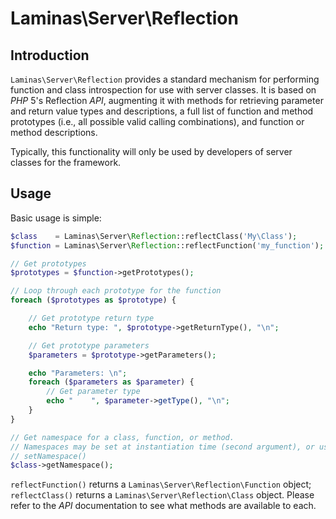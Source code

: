 # Laminas\\Server\\Reflection

## Introduction

`Laminas\Server\Reflection` provides a standard mechanism for performing function and class
introspection for use with server classes. It is based on *PHP* 5's Reflection *API*, augmenting it
with methods for retrieving parameter and return value types and descriptions, a full list of
function and method prototypes (i.e., all possible valid calling combinations), and function or
method descriptions.

Typically, this functionality will only be used by developers of server classes for the framework.

## Usage

Basic usage is simple:

```php
$class    = Laminas\Server\Reflection::reflectClass('My\Class');
$function = Laminas\Server\Reflection::reflectFunction('my_function');

// Get prototypes
$prototypes = $function->getPrototypes();

// Loop through each prototype for the function
foreach ($prototypes as $prototype) {

    // Get prototype return type
    echo "Return type: ", $prototype->getReturnType(), "\n";

    // Get prototype parameters
    $parameters = $prototype->getParameters();

    echo "Parameters: \n";
    foreach ($parameters as $parameter) {
        // Get parameter type
        echo "    ", $parameter->getType(), "\n";
    }
}

// Get namespace for a class, function, or method.
// Namespaces may be set at instantiation time (second argument), or using
// setNamespace()
$class->getNamespace();
```

`reflectFunction()` returns a `Laminas\Server\Reflection\Function` object; `reflectClass()` returns a
`Laminas\Server\Reflection\Class` object. Please refer to the *API* documentation to see what methods
are available to each.
